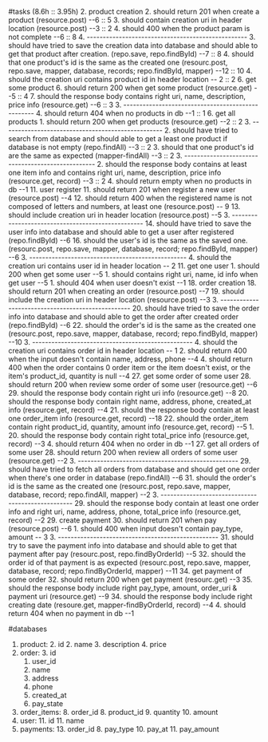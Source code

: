 #tasks (8.6h :: 3.95h)
2. product creation
	2. should return 201 when create a product  (resource.post)  --6 :: 5
	3. should contain creation uri in header location (resource.post) --3 :: 2
	4. should 400 when the product param is not complete --6 :: 8
	4. --------------------------------------------------
	3. should have tried to save the creation data into database and should able to get that product after creation. (repo.save, repo.findById) --7 :: 8
	4. should that one product's id is the same as the created one (resourc.post, repo.save, mapper, database, records; repo.findById, mapper) --12 :: 10
	4. should the creation uri contains product id in header location -- 2 :: 2
6. get some product
	6. should return 200 when get some product (resource.get) --5 :: 4
	7. should the response body contains right uri, name, description, price info (resource.get) --6 :: 3
	3. --------------------------------------------------
	4. should return 404 when no products in db --1 :: 1
6. get all products
	1. should return 200 when get products (resource.get) --2 :: 2
	3. --------------------------------------------------
	2. should have tried to search from database and should able to get a least one product if database is not empty (repo.findAll) --3 :: 2
	3. should that one product's id are the same as expected (mapper-findAll) --3 :: 2
	3. --------------------------------------------------
	2. should the response body contains at least  one item info and contains right uri, name, description, price info (resource.get, record) --3 :: 2
	4. should return empty when no products in db --1
11. user register
	11. should return 201 when register a new user (resource.post) --4
	12. should return 400 when the registered name is not composed of letters and numbers, at least one (resource.post) -- 9
	13. should include creation uri in header location (resource.post) --5
	3. --------------------------------------------------
	14. should have tried to save the user info into database and should able to get a user after registered (repo.findById) --6
	16. should the user's id is the same as the saved one. (resourc.post, repo.save, mapper, database, record; repo.findById, mapper) --6
	3. -------------------------------------------------
	4. should the creation uri contains user id in header location -- 2
11. get one user
    1. should 200 when get some user --5
    1. should contains right uri, name, id info when get user --5
    1. should 404 when user doesn't exist --1
18. order creation
	18. should return 201 when creating an order (resource.post) --7
	19. should include the creation uri in header location (resource.post) --3
	3. --------------------------------------------------
	20. should have tried to save the order info into database and should able to get the order after created order (repo.findById) --6
	22. should the order's id is the same as the created one (resourc.post, repo.save, mapper, database, record; repo.findById, mapper) --10
	3. --------------------------------------------------
	4. should the creation uri contains order id in header location -- 1
	2. should return 400 when the input doesn't contain name, address, phone --4
	4. should return 400 when the order contains 0 order item or the item doesn't exist, or the item's product_id, quantity is null --4
27. get some order of some user
	28. should return 200 when review some order of some user (resource.get) --6
	29. should the response body contain right uri info (resource.get) --8
 	20. should the response body contain right name, address, phone,  created\_at info (resource.get, record) --4
 	21. should the response body contain at least one order_item info (resource.get, record) --18
 	22. should the order\_item contain right product_id, quantity, amount info (resource.get, record) --5
 	1. 20. should the response body contain right total\_price info (resource.get, record) --3
	4. should return 404 when no order in db --1
27. get all orders of some user
	28. should return 200 when review all orders of some user (resource.get) --2
	3. --------------------------------------------------
	29. should have tried to fetch all orders from database and should get one order when there's one order in database (repo.findAll) --6
	31. should the order's id is the same as the created one (resourc.post, repo.save, mapper, database, record; repo.findAll, mapper) --2
	3. --------------------------------------------------
	29. should the response body contain at least one order info and right uri, name, address, phone, total\_price info (resource.get, record) --2
29. create payment
	30. should return 201 when pay (resource.post) --6
	1. should 400 when input doesn't contain pay_type, amount -- 3
	3. --------------------------------------------------
	31. should try to save the payment info into database and should able to get that payment after pay (resourc.post, repo.findByOrderId) --5
	32. should the order id of that payment is as expected (resourc.post, repo.save, mapper, database, record; repo.findByOrderId, mapper) --11
34. get payment of some order
	32. should return 200 when get payment (resourc.get) --3
	35. should the response body include right pay_type, amount, order_uri & payment uri (resource.get) --9
	34. should the response body include right creating date (resoure.get, mapper-findByOrderId, record) --4
	4. should return 404 when no payment in db --1

#databases
1. product: 
	2. id
	2. name
	3. description
	4. price
2. order:
	3. 	id
	1. user_id
	3. name
	4. address
	5. phone
	7. created_at
	9. pay_state
7. order_items:
	8. order_id
	8. product_id
	9. quantity
	10. amount
10. user:
	11. id
	11. name
12. payments:
	13. order_id
	8. pay_type
	10. pay_at
	11. pay_amount


	



